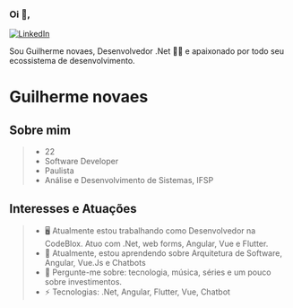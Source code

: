### Oi 👋,
[![LinkedIn](https://img.shields.io/static/v1?label=LinkedIn&message=%20&color=blue&logo=LinkedIn&style=flat-square&logoColor=white)](https://www.linkedin.com/in/guilherme-novaes-00a322125/)

Sou Guilherme novaes, Desenvolvedor .Net 👨‍💻 e apaixonado por todo seu ecossistema de desenvolvimento.
# Guilherme novaes
## Sobre mim

> * 22
> * Software Developer 
> * Paulista
> * Análise e Desenvolvimento de Sistemas, IFSP

## Interesses e Atuações

> - :desktop_computer: Atualmente estou trabalhando como Desenvolvedor na CodeBlox. Atuo com .Net, web forms, Angular, Vue e Flutter.
> - 🌱 Atualmente, estou aprendendo sobre Arquitetura de Software, Angular, Vue.Js e Chatbots
> - 💬 Pergunte-me sobre: ​​tecnologia, música, séries e um pouco sobre investimentos.
> - ⚡ Tecnologias: .Net, Angular, Flutter, Vue, Chatbot
